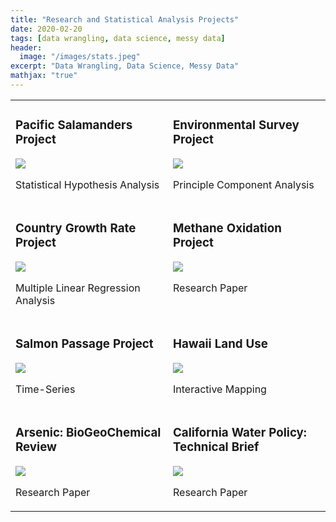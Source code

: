 ```yaml
---
title: "Research and Statistical Analysis Projects"
date: 2020-02-20
tags: [data wrangling, data science, messy data]
header:
  image: "/images/stats.jpeg"
excerpt: "Data Wrangling, Data Science, Messy Data"
mathjax: "true"
---
```



<table width="100%" class="map_links">
  <tr>
    <td width="50%" valign="top">
      <h3>Pacific Salamanders Project</h3>
  <a href="https://allisonbaileyr14.github.io/website/salamanders/"><img src="{{ site.url }}{{ site.baseurl }}/images/salamander.jpg"></a>
  <p>Statistical Hypothesis Analysis</p></td>
    <td  width="50%" valign="top">
      <h3>Environmental Survey Project</h3>
  <a href="https://allisonbaileyr14.github.io/website/correlations/"><img src="{{ site.url }}{{ site.baseurl }}/images/windmill.jpg"></a>
  <p>Principle Component Analysis</p>
    </td>
  </tr>
  <tr>
    <td  width="50%" valign="top">
      <h3>Country Growth Rate Project</h3>
  <a href="https://allisonbaileyr14.github.io/website/ecology/"><img src="{{ site.url }}{{ site.baseurl }}/images/globe_buildfinal.jpg"></a>
  <p>Multiple Linear Regression Analysis</p></td>
     <td width="50%" valign="top">
      <h3>Methane Oxidation Project</h3>
  <a href="https://allisonbaileyr14.github.io/website/methane/"><img src="{{ site.url }}{{ site.baseurl }}/images/oxidation.jpg"></a>
  <p>Research Paper</p></td>
  </tr>
    <tr>
    <td width="50%" valign="top">
      <h3>Salmon Passage Project</h3>
  <a href="https://allisonbaileyr14.github.io/website/salmon/"><img src="{{ site.url }}{{ site.baseurl }}/images/salmonjump.jpg"></a>
  <p>Time-Series </p></td>
       <td width="50%" valign="top">
      <h3>Hawaii Land Use</h3>
  <a href="https://allisonbaileyr14.github.io/website/hawaii/"><img src="{{ site.url }}{{ site.baseurl }}/images/hawaii2.jpg"></a>
  <p>Interactive Mapping </p></td>
       </tr>
    <tr>
    <td width="50%" valign="top">
      <h3>Arsenic: BioGeoChemical Review</h3>
  <a href="https://allisonbaileyr14.github.io/website/arsenic/"><img src="{{ site.url }}{{ site.baseurl }}/images/arsenic.jpg"></a>
  <p>Research Paper </p></td>
      <td width="50%" valign="top">
      <h3>California Water Policy: Technical Brief</h3>
  <a href="https://allisonbaileyr14.github.io/website/water/"><img src="{{ site.url }}{{ site.baseurl }}/images/arsenic.jpg"></a>
  <p>Research Paper </p></td>
  </tr>
  </table>
  
      
  
